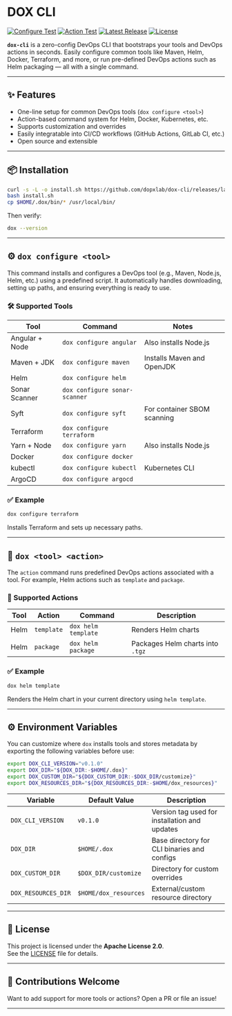 # DOX CLI

[![Configure Test](https://github.com/dopxlab/dox-cli/actions/workflows/test-configure.yaml/badge.svg)](https://github.com/dopxlab/dox-cli/actions/workflows/test-configure.yaml)
[![Action Test](https://github.com/dopxlab/dox-cli/actions/workflows/test-action.yaml/badge.svg)](https://github.com/dopxlab/dox-cli/actions/workflows/test-action.yaml)
[![Latest Release](https://img.shields.io/github/v/release/dopxlab/dox-cli?style=flat-square)](https://github.com/dopxlab/dox-cli/releases)
[![License](https://img.shields.io/github/license/dopxlab/dox-cli?style=flat-square)](LICENSE)

**`dox-cli`** is a zero-config DevOps CLI that bootstraps your tools and DevOps actions in seconds. Easily configure common tools like Maven, Helm, Docker, Terraform, and more, or run pre-defined DevOps actions such as Helm packaging — all with a single command.

---

## ✨ Features

- One-line setup for common DevOps tools (`dox configure <tool>`)
- Action-based command system for Helm, Docker, Kubernetes, etc.
- Supports customization and overrides
- Easily integratable into CI/CD workflows (GitHub Actions, GitLab CI, etc.)
- Open source and extensible

---

## 📦 Installation

```bash
curl -s -L -o install.sh https://github.com/dopxlab/dox-cli/releases/latest/download/install.sh
bash install.sh
cp $HOME/.dox/bin/* /usr/local/bin/
```

Then verify:

```bash
dox --version
```

---

## ⚙️ `dox configure <tool>`

This command installs and configures a DevOps tool (e.g., Maven, Node.js, Helm, etc.) using a predefined script. It automatically handles downloading, setting up paths, and ensuring everything is ready to use.

### 🛠 Supported Tools

| Tool             | Command                    | Notes                                     |
|------------------|----------------------------|-------------------------------------------|
| Angular + Node   | `dox configure angular`    | Also installs Node.js                     |
| Maven + JDK      | `dox configure maven`      | Installs Maven and OpenJDK                |
| Helm             | `dox configure helm`       |                                            |
| Sonar Scanner    | `dox configure sonar-scanner` |                                          |
| Syft             | `dox configure syft`       | For container SBOM scanning               |
| Terraform        | `dox configure terraform`  |                                            |
| Yarn + Node      | `dox configure yarn`       | Also installs Node.js                     |
| Docker           | `dox configure docker`     |                                            |
| kubectl          | `dox configure kubectl`    | Kubernetes CLI                            |
| ArgoCD           | `dox configure argocd`     |                                            |

### ✅ Example

```bash
dox configure terraform
```

Installs Terraform and sets up necessary paths.

---

## 🚀 `dox <tool> <action>`

The `action` command runs predefined DevOps actions associated with a tool. For example, Helm actions such as `template` and `package`.

### 🧰 Supported Actions

| Tool   | Action     | Command                | Description                      |
|--------|------------|------------------------|----------------------------------|
| Helm   | `template` | `dox helm template`    | Renders Helm charts              |
| Helm   | `package`  | `dox helm package`     | Packages Helm charts into `.tgz` |

### ✅ Example

```bash
dox helm template
```

Renders the Helm chart in your current directory using `helm template`.

---

## ⚙️ Environment Variables

You can customize where `dox` installs tools and stores metadata by exporting the following variables before use:

```bash
export DOX_CLI_VERSION="v0.1.0"
export DOX_DIR="${DOX_DIR:-$HOME/.dox}"
export DOX_CUSTOM_DIR="${DOX_CUSTOM_DIR:-$DOX_DIR/customize}"
export DOX_RESOURCES_DIR="${DOX_RESOURCES_DIR:-$HOME/dox_resources}"
```

| Variable             | Default Value           | Description |
|----------------------|-------------------------|-------------|
| `DOX_CLI_VERSION`     | `v0.1.0`                | Version tag used for installation and updates |
| `DOX_DIR`             | `$HOME/.dox`            | Base directory for CLI binaries and configs   |
| `DOX_CUSTOM_DIR`      | `$DOX_DIR/customize`    | Directory for custom overrides                |
| `DOX_RESOURCES_DIR`   | `$HOME/dox_resources`   | External/custom resource directory            |

---

## 📄 License

This project is licensed under the **Apache License 2.0**.  
See the [LICENSE](LICENSE) file for details.

---

## 🙌 Contributions Welcome

Want to add support for more tools or actions? Open a PR or file an issue!

---
